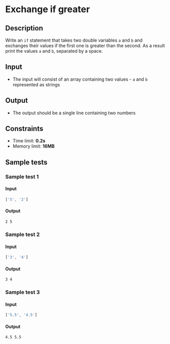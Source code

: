 # Exchange if greater

## Description
Write an `if` statement that takes two double variables `a` and `b` and exchanges their values if the first one is greater than the second.
As a result print the values `a` and `b`, separated by a space.

## Input
- The input will consist of an array containing two values - `a` and `b` represented as strings

## Output
- The output should be a single line containing two numbers

## Constraints
- Time limit: **0.2s**
- Memory limit: **16MB**

## Sample tests

### Sample test 1

#### Input
```js
['5', '2']
```

#### Output
```
2 5
```

### Sample test 2

#### Input
```js
['3', '4']
```

#### Output
```
3 4
```

### Sample test 3

#### Input
```js
['5.5', '4.5']
```

#### Output
```
4.5 5.5
```